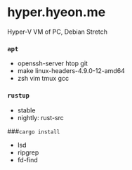 hyper.hyeon.me
========
Hyper-V VM of PC, Debian Stretch

### `apt`
- openssh-server htop git
- make linux-headers-4.9.0-12-amd64
- zsh vim tmux gcc

### `rustup`
- stable
- nightly: rust-src

###`cargo install`
- lsd
- ripgrep
- fd-find
